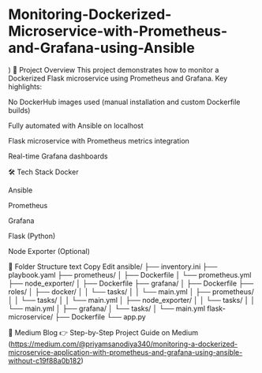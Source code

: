 # Monitoring-Dockerized-Microservice-with-Prometheus-and-Grafana-using-Ansible
)
📖 Project Overview
This project demonstrates how to monitor a Dockerized Flask microservice using Prometheus and Grafana.
Key highlights:

No DockerHub images used (manual installation and custom Dockerfile builds)

Fully automated with Ansible on localhost

Flask microservice with Prometheus metrics integration

Real-time Grafana dashboards

🛠️ Tech Stack
Docker

Ansible

Prometheus

Grafana

Flask (Python)

Node Exporter (Optional)

📂 Folder Structure
text
Copy
Edit
ansible/
├── inventory.ini
├── playbook.yaml
├── prometheus/
│   ├── Dockerfile
│   └── prometheus.yml
├── node_exporter/
│   ├── Dockerfile
├── grafana/
│   ├── Dockerfile
├── roles/
│   ├── docker/
│   │   └── tasks/
│   │       └── main.yml
│   ├── prometheus/
│   │   └── tasks/
│   │       └── main.yml
│   ├── node_exporter/
│   │   └── tasks/
│   │       └── main.yml
│   ├── grafana/
│       └── tasks/
│           └── main.yml
flask-microservice/
├── Dockerfile
└── app.py


🔗 Medium Blog
👉 Step-by-Step Project Guide on Medium (https://medium.com/@priyamsanodiya340/monitoring-a-dockerized-microservice-application-with-prometheus-and-grafana-using-ansible-without-c19f88a0b182)

